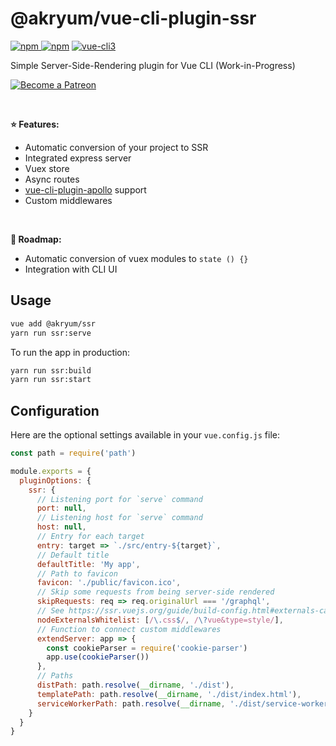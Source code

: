 # @akryum/vue-cli-plugin-ssr

[![npm](https://img.shields.io/npm/v/@akryum%2Fvue-cli-plugin-ssr.svg) ![npm](https://img.shields.io/npm/dm/@akryum%2Fvue-cli-plugin-ssr.svg)](https://www.npmjs.com/package/@akryum%2Fvue-cli-plugin-ssr)
[![vue-cli3](https://img.shields.io/badge/vue--cli-3.x-brightgreen.svg)](https://github.com/vuejs/vue-cli)

Simple Server-Side-Rendering plugin for Vue CLI (Work-in-Progress)

<p>
  <a href="https://www.patreon.com/akryum" target="_blank">
    <img src="https://c5.patreon.com/external/logo/become_a_patron_button.png" alt="Become a Patreon">
  </a>
</p>

<br>

**:star: Features:**

- Automatic conversion of your project to SSR
- Integrated express server
- Vuex store
- Async routes
- [vue-cli-plugin-apollo](https://github.com/Akryum/vue-cli-plugin-apollo) support
- Custom middlewares

<br>

**:rocket: Roadmap:**

- Automatic conversion of vuex modules to `state () {}`
- Integration with CLI UI

## Usage

```bash
vue add @akryum/ssr
yarn run ssr:serve
```

To run the app in production:

```bash
yarn run ssr:build
yarn run ssr:start
```

## Configuration

Here are the optional settings available in your `vue.config.js` file:

```js
const path = require('path')

module.exports = {
  pluginOptions: {
    ssr: {
      // Listening port for `serve` command
      port: null,
      // Listening host for `serve` command
      host: null,
      // Entry for each target
      entry: target => `./src/entry-${target}`,
      // Default title
      defaultTitle: 'My app',
      // Path to favicon
      favicon: './public/favicon.ico',
      // Skip some requests from being server-side rendered
      skipRequests: req => req.originalUrl === '/graphql',
      // See https://ssr.vuejs.org/guide/build-config.html#externals-caveats
      nodeExternalsWhitelist: [/\.css$/, /\?vue&type=style/],
      // Function to connect custom middlewares
      extendServer: app => {
        const cookieParser = require('cookie-parser')
        app.use(cookieParser())
      },
      // Paths
      distPath: path.resolve(__dirname, './dist'),
      templatePath: path.resolve(__dirname, './dist/index.html'),
      serviceWorkerPath: path.resolve(__dirname, './dist/service-worker.js'),
    }
  }
}
```
